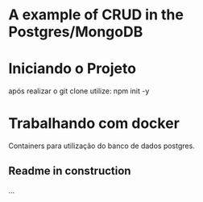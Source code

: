 # A example of CRUD in the Postgres/MongoDB #

# Iniciando o Projeto #
após realizar o git clone utilize:
    npm init -y


# Trabalhando com docker #
Containers para utilização do banco de dados postgres.

<!-- docker pull postgres
docker run \
    --name postgres \
    -e POSTGRES_USER=user \
    -e POSTGRES_PASSWORD=SuperSecret \
    -e POSTGRES_DB=yugioh \
    -p 5432:5432 \
    -d \
    postgres

docker pull dpage/pgadmin4 // Não necessário
docker run -p 80:80 \
    -e 'PGADMIN_DEFAULT_EMAIL=user@domain.com' \
    -e 'PGADMIN_DEFAULT_PASSWORD=SuperSecret' \
    --link postgres:postgres \
    -d dpage/pgadmin4 -->

## Readme in construction ##
...
